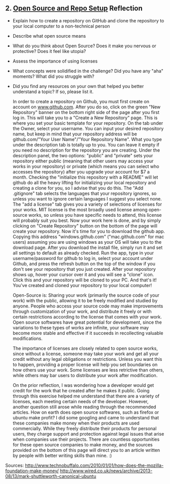 ## 2. [Open Source and Repo Setup](2_set_up_repo/readme.md) Reflection

* Explain how to create a repository on GitHub and clone the repository to your local computer to a non-technical person
* Describe what open source means
* What do you think about Open Source? Does it make you nervous or protective? Does it feel like utopia?
* Assess the importance of using licenses
* What concepts were solidified in the challenge? Did you have any "aha" moments? What did you struggle with?
* Did you find any resources on your own that helped you better understand a topic? If so, please list it.


  In order to create a repository on Github, you must first create on account on www.github.com. After you do so, click on the green "New Repository" banner on the bottom right side of the page after you first log in. This will take you to a "Create a New Repository" page. This is where you set your basic template for your repository. On the tab under the Owner, select your username. You can input your desired repository name, but keep in mind that your repository address will be github.com/"Your User Name"/"Your Repository Name". What you type under the description tab is totally up to you. You can leave it empty if you need no description for the repository you are creating. Under the description panel, the two options: "public" and "private" sets your repository either public (meaning that other users may access your works in your repository) or private (which means you can select who accesses the repository) after you upgrade your account for $7 a month. Checking the "initialize this repository with a README" will let github do all the heavy lifting for initializing your local repository and creating a clone for you, so I advise that you do this. The "Add .gitignore" tab selects the languages that your repository ignores, so unless you want to ignore certain languages I suggest you select none. The "add a license" tab gives you a variety of selections of licenses for your works. MIT license is the most broadly used license among open-source works, so unless you have specific needs to attend, this license will probably suit you best. Now your work here is done, and by simply clicking on "Create Repository" button on the bottom of the page will create your repository.
  Now it's time for you to download the github app. Copying this address "windows.github.com" ("mac.github.com" for mac users) assuming you are using windows as your OS will take you to the download page. After you download the install file, simply run it and set all settings to default as already checked. Run the app, type in your username/password for github to log in, select your account under Github, and press the refresh button on the top of the window if you don't see your repository that you just created. After your repository shows up, hover your cursor over it and you will see a "clone" icon. Click this and your repository will be cloned to your PC. And that's it! You've created and cloned your repository to your local computer!
  
  Open-Source is:
  Sharing your work (primarily the source code of your work) with the public, allowing it to be freely modified and studied by anyone. People who access your source code may make improvements through customization of your work, and distribute it freely or with certain restrictions according to the license that comes with your work. Open source softwares have great potential for development, since the variations to these types of works are infinite, your software may become more stable and effective if it succeeds in recollecting valuable modifications. 
  
  The importance of licenses are closely related to open source works, since without a license, someone may take your work and get all your credit without any legal obligations or restrictions. Unless you want this to happen, providing a proper license will help you set boundaries on how others use your work. Some licenses are less retrictive than others, while others may bar users to distribute your work after modification.
  
  On the prior reflection, I was wondering how a developer would get credit for the work that he created after he makes it public. Going through this exercise helped me understand that there are a variety of licenses, each meeting certain needs of the developer. However, another question still arose while reading through the recommended articles. How on earth does open source softwares, such as firefox or ubuntu make profit? I did some googling and came to understand that these companies make money when their products are used commercially. While they freely distribute their products for personal users, they charge support and protection against legal issues that arise when companies use their projects. There are countless opportunities for these open source companies to make money, and the sources provided on the bottom of this page will direct you to an article written by people with better writing skills than mine. :)

Sources: http://www.technobuffalo.com/2010/01/01/how-does-the-mozilla-foundation-make-money/
         http://www.wired.co.uk/news/archive/2013-08/13/mark-shuttleworth-canonical-ubuntu
